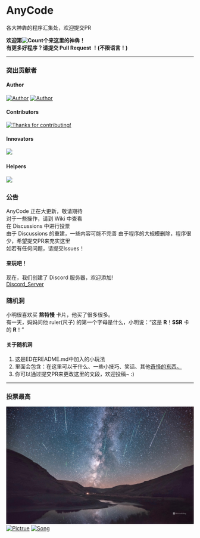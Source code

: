 # AnyCode
各大神犇的程序汇集处，欢迎提交PR

**欢迎第![Count](https://badges.toozhao.com/badges/01HDNMJSFWW6N8NC50VQ19STBA/blue.svg)个来这里的神犇！  
有更多好程序？请提交 Pull Request ！(不限语言！)**

---
### 突出贡献者
#### Author
[![Author](https://badgen.net/badge/Author/Explorers874/yellow?icon=atom)](https://github.com/Explorers874)
[![Author](https://badgen.net/badge/Author/Explorers8741/yellow?icon=atom)](https://github.com/Explorers8741)  
#### Contributors
[![Thanks for contributing!](https://badgen.net/badge/Contributor-1/x1007/red?icon=telegram)](https://github.com/x1007)
#### Innovators
![](https://badgen.net/badge/Innovator-1/Could%20it%20be%20you%3F/purple?icon=bitcoin-lightning)
#### Helpers
![](https://badgen.net/badge/Helper-1/Could%20it%20be%20you%3F/blue?icon=slack)
### 公告
AnyCode 正在大更新，敬请期待  
对于一些操作，请到 Wiki 中查看  
在 Discussions 中进行投票  
由于 Discussions 的重建，一些内容可能不完善
由于程序的大规模删除，程序很少，希望提交PR来充实这里  
如若有任何问题，请提交Issues！
#### 来玩吧！
现在，我们创建了 Discord 服务器，欢迎添加!  
[Discord_Server](https://discord.gg/K56mDaNKJe)
### 随机洞
小明很喜欢买 **熬特慢** 卡片，他买了很多很多。  
有一天，妈妈问他 ruler(尺子) 的第一个字母是什么，小明说：“这是 **R**！**SSR** 卡的 **R**！”
#### 关于随机洞
1. 这是ED在README.md中加入的小玩法
2. 里面会包含：在这里可以干什么、一些小技巧、笑话、其他[奇怪的东西](https://www.bilibili.com/video/BV1GJ411x7h7)[。](https://www.luogu.com.cn/paste/dx5c2gm7)
3. 你可以通过提交PR来更改这里的文段，欢迎投稿~ :)

---
### 投票最高
![Looks great!](https://github.com/Explorers874/AnyCode/blob/AnyCode/%E6%AF%8F%E6%97%A5%E4%B8%80%E5%9B%BE%E7%B2%BE%E9%80%89/2023.08.14.jpg?raw=true)
[![Pictrue](https://badgen.net/badge/图片提供者/Explorers874/cyan?icon=packagephobia)](https://github.com/Explorers874)
[![Song](https://badgen.net/badge/今日音频/Somero/pink?icon=zeit)](https://music.163.com/song/media/outer/url?id=414980898.mp3)
